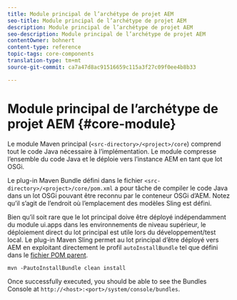 ```yaml
---
title: Module principal de l’archétype de projet AEM
seo-title: Module principal de l’archétype de projet AEM
description: Module principal de l’archétype de projet AEM
seo-description: Module principal de l’archétype de projet AEM
contentOwner: bohnert
content-type: reference
topic-tags: core-components
translation-type: tm+mt
source-git-commit: ca7a47d8ac91516659c115a3f27c09f0ee4b8b33

---
```



# Module principal de l’archétype de projet AEM {#core-module}

Le module Maven principal (`<src-directory>/<project>/core`) comprend tout le code Java nécessaire à l’implémentation. Le module compresse l’ensemble du code Java et le déploie vers l’instance AEM en tant que lot OSGi.

Le plug-in Maven Bundle défini dans le fichier `<src-directory>/<project>/core/pom.xml` a pour tâche de compiler le code Java dans un lot OSGi pouvant être reconnu par le conteneur OSGi d’AEM. Notez qu’il s’agit de l’endroit où l’emplacement des modèles Sling est défini.

Bien qu’il soit rare que le lot principal doive être déployé indépendamment du module ui.apps dans les environnements de niveau supérieur, le déploiement direct du lot principal est utile lors du développement/test local. Le plug-in Maven Sling permet au lot principal d’être déployé vers AEM en exploitant directement le profil `autoInstallBundle` tel que défini dans le [fichier POM parent](overview.md#parent-pom).

```
mvn -PautoInstallBundle clean install
```

Once successfully executed, you should be able to see the Bundles Console at `http://<host>:<port>/system/console/bundles`.
